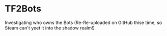 # TF2Bots
Investigating who owns the Bots (Re-Re-uploaded on GitHub thise time, so Steam can't yeet it into the shadow realm!)
